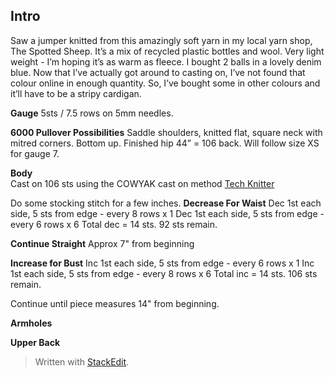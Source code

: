 
## Intro
Saw a jumper knitted from this amazingly soft yarn in my local yarn shop, The Spotted Sheep. It’s a mix of recycled plastic bottles and wool. Very light weight - I’m hoping it’s as warm as fleece. I bought 2 balls in a lovely denim blue. Now that I’ve actually got around to casting on, I’ve not found that colour online in enough quantity. So, I’ve bought some in other colours and it’ll have to be a stripy cardigan.

**Gauge**
5sts / 7.5 rows on 5mm needles.

**6000 Pullover Possibilities**
Saddle shoulders, knitted flat, square neck with mitred corners. Bottom up. Finished hip 44” = 106 back. 
Will follow size XS for gauge 7.

**Body**  
Cast on 106 sts using the COWYAK cast on method  [Tech Knitter](http://techknitting.blogspot.com/2007/10/cowyak-waste-yarn-method-of-provisional.html)  

Do some stocking stitch for a few inches. 
**Decrease For Waist**
Dec 1st each side, 5 sts from edge - every 8 rows x 1
Dec 1st each side, 5 sts from edge - every 6 rows x 6
Total dec = 14 sts.  92 sts remain.

**Continue Straight**
Approx 7" from beginning

**Increase for Bust**
Inc 1st each side, 5 sts from edge - every 6 rows x 1
Inc 1st each side, 5 sts from edge - every 8 rows x 6
Total inc = 14 sts.  106 sts remain.

Continue until piece measures 14" from beginning.

**Armholes**


**Upper Back**




> Written with [StackEdit](https://stackedit.io/).
<!--stackedit_data:
eyJoaXN0b3J5IjpbLTc2OTk2NDA1NF19
-->